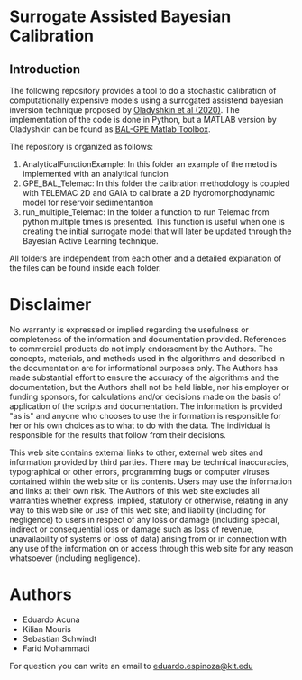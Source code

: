 # Surrogate Assisted Bayesian Calibration

## Introduction

The following repository provides a tool to do a stochastic calibration of computationally expensive models using a surrogated assistend bayesian inversion technique 
proposed by [Oladyshkin et al (2020)](https://doi.org/10.3390/e2208089). The implementation of the code is done in Python, but a MATLAB version by Oladyshkin can be 
found as [BAL-GPE Matlab Toolbox](https://www.mathworks.com/matlabcentral/fileexchange/74794-bal-gpe-matlab-toolbox-bayesian-active-learning-for-gpe?s_tid=FX_rc3_behav).

The repository is organized as follows:

1. AnalyticalFunctionExample: In this folder an example of the metod is implemented with an analytical funcion
2. GPE_BAL_Telemac: In this folder the calibration methodology is coupled with TELEMAC 2D and GAIA to calibrate a 2D hydromorphodynamic model for reservoir sedimentantion
3. run_multiple_Telemac: In the folder a function to run Telemac from python multiple times is presented. This function is useful when one is creating the initial surrogate model that will later be updated through the Bayesian Active Learning technique. 

All folders are independent from each other and a detailed explanation of the files can be found inside each folder.

# Disclaimer
No warranty is expressed or implied regarding the usefulness or completeness of the information and documentation provided. References to commercial products do not imply endorsement by the Authors. The concepts, materials, and methods used in the algorithms and described in the documentation are for informational purposes only. The Authors has made substantial effort to ensure the accuracy of the algorithms and the documentation, but the Authors shall not be held liable, nor his employer or funding sponsors, for calculations and/or decisions made on the basis of application of the scripts and documentation. The information is provided "as is" and anyone who chooses to use the information is responsible for her or his own choices as to what to do with the data. The individual is responsible for the results that follow from their decisions.

This web site contains external links to other, external web sites and information provided by third parties. There may be technical inaccuracies, typographical or other errors, programming bugs or computer viruses contained within the web site or its contents. Users may use the information and links at their own risk. The Authors of this web site excludes all warranties whether express, implied, statutory or otherwise, relating in any way to this web site or use of this web site; and liability (including for negligence) to users in respect of any loss or damage (including special, indirect or consequential loss or damage such as loss of revenue, unavailability of systems or loss of data) arising from or in connection with any use of the information on or access through this web site for any reason whatsoever (including negligence).

# Authors
- Eduardo Acuna
- Kilian Mouris
- Sebastian Schwindt
- Farid Mohammadi 

For question you can write an email to eduardo.espinoza@kit.edu

